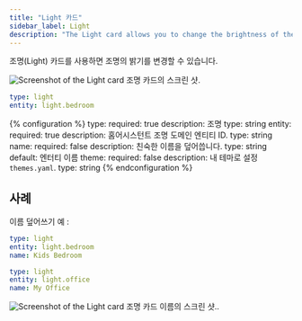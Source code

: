 ```yaml
---
title: "Light 카드"
sidebar_label: Light
description: "The Light card allows you to change the brightness of the light."
---
```


조명(Light) 카드를 사용하면 조명의 밝기를 변경할 수 있습니다. 

<p class='img'>
<img src='/images/lovelace/lovelace_light_card.png' alt='Screenshot of the Light card'>
조명 카드의 스크린 샷.
</p>

```yaml
type: light
entity: light.bedroom
```

{% configuration %}
type:
  required: true
  description: 조명
  type: string
entity:
  required: true
  description: 홈어시스턴트 조명 도메인 엔티티 ID.
  type: string
name:
  required: false
  description: 친숙한 이름을 덮어씁니다.
  type: string
  default: 엔터티 이름
theme:
  required: false
  description: 내 테마로 설정 `themes.yaml`.
  type: string
{% endconfiguration %}

## 사례

이름 덮어쓰기 예 :

```yaml
type: light
entity: light.bedroom
name: Kids Bedroom
```

```yaml
type: light
entity: light.office
name: My Office
```

<p class='img'>
<img src='/images/lovelace/lovelace_light_complex_card.png' alt='Screenshot of the Light card'>
조명 카드 이름의 스크린 샷..
</p>
